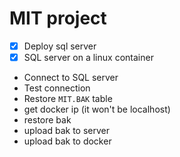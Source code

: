 # MIT project

- [x] Deploy sql server
- [x] SQL server on a linux container
- Connect to SQL server
- Test connection
- Restore `MIT.BAK` table
- get docker ip (it won't be localhost)
- restore bak
- upload bak to server
- upload bak to docker
